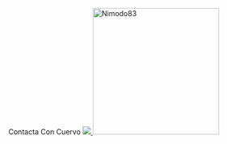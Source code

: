 Contacta Con Cuervo
<a href="http://wa.me/573107133321" target="blank"><img src="https://img.shields.io/badge/Cuervo-Owner-25D366?style=for-the-badge&logo=whatsapp&logoColor=white" />
<img src="https://telegra.ph/file/75ce1ab8dad03125527e1.jpg" width="250" height="250" alt="Nimodo83"/></a>

